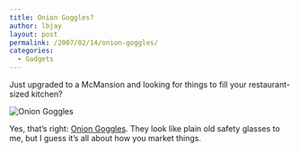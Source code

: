 ```yaml
---
title: Onion Goggles?
author: lbjay
layout: post
permalink: /2007/02/14/onion-goggles/
categories:
  - Gadgets
---
```

<abbr class="unapi-id" title=""><!-- &nbsp; --></abbr> 

Just upgraded to a McMansion and looking for things to fill your restaurant-sized kitchen?

<img align="middle" title="Onion Goggles" id="image52" alt="Onion Goggles" src="http://blog.reallywow.com/static/uploads/2007/02/b000h40qt401-a11dftm2yqv5z4_aa280_sclzzzzzzz_.jpg" />

Yes, that&#8217;s right: [Onion Goggles][1]. They look like plain old safety glasses to me, but I guess it&#8217;s all about how you market things.

 [1]: http://www.amazon.com/gp/product/B000H43IVC
